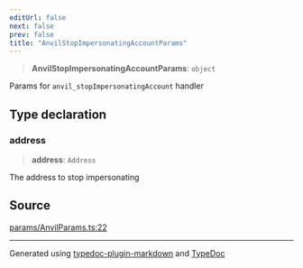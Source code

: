```yaml
---
editUrl: false
next: false
prev: false
title: "AnvilStopImpersonatingAccountParams"
---
```


> **AnvilStopImpersonatingAccountParams**: `object`

Params for `anvil_stopImpersonatingAccount` handler

## Type declaration

### address

> **address**: `Address`

The address to stop impersonating

## Source

[params/AnvilParams.ts:22](https://github.com/evmts/tevm-monorepo/blob/main/vm/api/src/params/AnvilParams.ts#L22)

***
Generated using [typedoc-plugin-markdown](https://www.npmjs.com/package/typedoc-plugin-markdown) and [TypeDoc](https://typedoc.org/)
